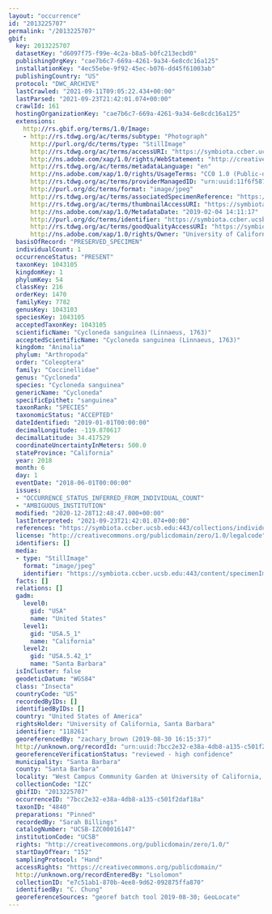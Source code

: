 ```yaml
---
layout: "occurrence"
id: "2013225707"
permalink: "/2013225707"
gbif:
  key: 2013225707
  datasetKey: "d6097f75-f99e-4c2a-b8a5-b0fc213ecbd0"
  publishingOrgKey: "cae7b6c7-669a-4261-9a34-6e8cdc16a125"
  installationKey: "4ec55ebe-9f92-45ec-b076-dd45f61003ab"
  publishingCountry: "US"
  protocol: "DWC_ARCHIVE"
  lastCrawled: "2021-09-11T09:05:22.434+00:00"
  lastParsed: "2021-09-23T21:42:01.074+00:00"
  crawlId: 161
  hostingOrganizationKey: "cae7b6c7-669a-4261-9a34-6e8cdc16a125"
  extensions:
    http://rs.gbif.org/terms/1.0/Image:
    - http://rs.tdwg.org/ac/terms/subtype: "Photograph"
      http://purl.org/dc/terms/type: "StillImage"
      http://rs.tdwg.org/ac/terms/accessURI: "https://symbiota.ccber.ucsb.edu:443/content/specimenImages/UCSB_IZC/UCSB-IZC00016/UCSB-IZC00016147_lg.jpg"
      http://ns.adobe.com/xap/1.0/rights/WebStatement: "http://creativecommons.org/publicdomain/zero/1.0/"
      http://rs.tdwg.org/ac/terms/metadataLanguage: "en"
      http://ns.adobe.com/xap/1.0/rights/UsageTerms: "CC0 1.0 (Public-domain)"
      http://rs.tdwg.org/ac/terms/providerManagedID: "urn:uuid:11f6f587-a476-4125-a44b-222bfc7ecc90"
      http://purl.org/dc/terms/format: "image/jpeg"
      http://rs.tdwg.org/ac/terms/associatedSpecimenReference: "https://symbiota.ccber.ucsb.edu:443/collections/individual/index.php?occid=118261"
      http://rs.tdwg.org/ac/terms/thumbnailAccessURI: "https://symbiota.ccber.ucsb.edu:443/content/specimenImages/UCSB_IZC/UCSB-IZC00016/UCSB-IZC00016147_tn.jpg"
      http://ns.adobe.com/xap/1.0/MetadataDate: "2019-02-04 14:11:17"
      http://purl.org/dc/terms/identifier: "https://symbiota.ccber.ucsb.edu:443/content/specimenImages/UCSB_IZC/UCSB-IZC00016/UCSB-IZC00016147_lg.jpg"
      http://rs.tdwg.org/ac/terms/goodQualityAccessURI: "https://symbiota.ccber.ucsb.edu:443/content/specimenImages/UCSB_IZC/UCSB-IZC00016/UCSB-IZC00016147.jpg"
      http://ns.adobe.com/xap/1.0/rights/Owner: "University of California, Santa Barbara"
  basisOfRecord: "PRESERVED_SPECIMEN"
  individualCount: 1
  occurrenceStatus: "PRESENT"
  taxonKey: 1043105
  kingdomKey: 1
  phylumKey: 54
  classKey: 216
  orderKey: 1470
  familyKey: 7782
  genusKey: 1043103
  speciesKey: 1043105
  acceptedTaxonKey: 1043105
  scientificName: "Cycloneda sanguinea (Linnaeus, 1763)"
  acceptedScientificName: "Cycloneda sanguinea (Linnaeus, 1763)"
  kingdom: "Animalia"
  phylum: "Arthropoda"
  order: "Coleoptera"
  family: "Coccinellidae"
  genus: "Cycloneda"
  species: "Cycloneda sanguinea"
  genericName: "Cycloneda"
  specificEpithet: "sanguinea"
  taxonRank: "SPECIES"
  taxonomicStatus: "ACCEPTED"
  dateIdentified: "2019-01-01T00:00:00"
  decimalLongitude: -119.870617
  decimalLatitude: 34.417529
  coordinateUncertaintyInMeters: 500.0
  stateProvince: "California"
  year: 2018
  month: 6
  day: 1
  eventDate: "2018-06-01T00:00:00"
  issues:
  - "OCCURRENCE_STATUS_INFERRED_FROM_INDIVIDUAL_COUNT"
  - "AMBIGUOUS_INSTITUTION"
  modified: "2020-12-28T12:48:47.000+00:00"
  lastInterpreted: "2021-09-23T21:42:01.074+00:00"
  references: "https://symbiota.ccber.ucsb.edu:443/collections/individual/index.php?occid=118261"
  license: "http://creativecommons.org/publicdomain/zero/1.0/legalcode"
  identifiers: []
  media:
  - type: "StillImage"
    format: "image/jpeg"
    identifier: "https://symbiota.ccber.ucsb.edu:443/content/specimenImages/UCSB_IZC/UCSB-IZC00016/UCSB-IZC00016147_lg.jpg"
  facts: []
  relations: []
  gadm:
    level0:
      gid: "USA"
      name: "United States"
    level1:
      gid: "USA.5_1"
      name: "California"
    level2:
      gid: "USA.5.42_1"
      name: "Santa Barbara"
  isInCluster: false
  geodeticDatum: "WGS84"
  class: "Insecta"
  countryCode: "US"
  recordedByIDs: []
  identifiedByIDs: []
  country: "United States of America"
  rightsHolder: "University of California, Santa Barbara"
  identifier: "118261"
  georeferencedBy: "zachary_brown (2019-08-30 16:15:37)"
  http://unknown.org/recordId: "urn:uuid:7bcc2e32-e38a-4db8-a135-c501f2daf18a"
  georeferenceVerificationStatus: "reviewed - high confidence"
  municipality: "Santa Barbara"
  county: "Santa Barbara"
  locality: "West Campus Community Garden at University of California, Santa Barbara"
  collectionCode: "IZC"
  gbifID: "2013225707"
  occurrenceID: "7bcc2e32-e38a-4db8-a135-c501f2daf18a"
  taxonID: "4840"
  preparations: "Pinned"
  recordedBy: "Sarah Billings"
  catalogNumber: "UCSB-IZC00016147"
  institutionCode: "UCSB"
  rights: "http://creativecommons.org/publicdomain/zero/1.0/"
  startDayOfYear: "152"
  samplingProtocol: "Hand"
  accessRights: "https://creativecommons.org/publicdomain/"
  http://unknown.org/recordEnteredBy: "Lsolomon"
  collectionID: "e7c51ab1-870b-4ee8-9d62-092875ffa870"
  identifiedBy: "C. Chung"
  georeferenceSources: "georef batch tool 2019-08-30; GeoLocate"
---
```

